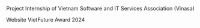 Project Internship of Vietnam Software and IT Services Association (Vinasa)

Website VietFuture Award 2024

